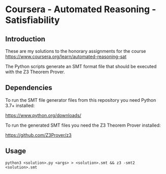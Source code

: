 # Coursera - Automated Reasoning - Satisfiability


## Introduction

These are my solutions to the honorary assignments for the course https://www.coursera.org/learn/automated-reasoning-sat

The Python scripts generate an SMT format file that should be executed
with the Z3 Theorem Prover.

## Dependencies

To run the SMT file generator files from this repository you need Python 3.7+ installed:

https://www.python.org/downloads/

To run the generated SMT files you need the Z3 Theorem Prover installed:

https://github.com/Z3Prover/z3


## Usage

```
python3 <solution>.py <args> > <solution>.smt && z3 -smt2 <solution>.smt
```
